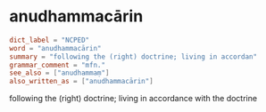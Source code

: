 # anudhammacārin

``` toml
dict_label = "NCPED"
word = "anudhammacārin"
summary = "following the (right) doctrine; living in accordan"
grammar_comment = "mfn."
see_also = ["anudhammaṃ"]
also_written_as = ["anudhammacārin"]
```

following the (right) doctrine; living in accordance with the doctrine

